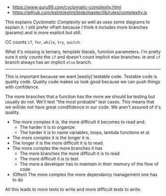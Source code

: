 * https://www.guru99.com/cyclomatic-complexity.html
* https://github.com/eslint/eslint/blob/master/lib/rules/complexity.js

This explains *Cyclomatic Complexity* as well as uses some diagrams to explain it. I still prefer nPath because I think it includes more branches (params) and is more explicit but still.

CC counts `if`, `for`, `while`, `try`, `switch`.

What it's missing is ternary, template literals, function parameters. I'm pretty sure it only counts the `if` and doesn't count implicit else branches. ie and `if` branch always has an implicit `else` branch.

---

This is important because we want [easily] testable code. Testable code is quality code. Quality code makes us look good because we can push things with confidence.

The more branches that a function has the more we should be testing but usually do not. We'll test "the most probable" test cases. This means that we will/do not have great condifidence in our code. We aren't assured of it's quality.

* The more complex it is, the more difficult it becomes to read and:
    * The harder it is to organize.
    * The harder it is to name variables, loops, lambda functions et al.
* The more complex it is the longer it is.
* The longer it is the more difficult it is to read.
* The more complex the more branches it has
    * The more branches the more difficult it is to read
    * The more difficult it is to test.
    * The more a developer has to maintain in their memory of the flow of code
* (Often) The more complex the more dependancy management one has to do

All this leads to more tests to write and more difficult tests to write.
